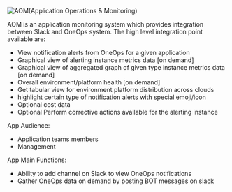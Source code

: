 ![AOM](public/images/aom.ico)(Application Operations & Monitoring)

AOM is an application monitoring system which provides integration between Slack and OneOps system. The high level integration point available are:
- View notification alerts from OneOps for a given application
- Graphical view of alerting instance metrics data [on demand]
- Graphical view of aggregated graph of given type instance metrics data [on demand]
- Overall environment/platform health [on demand]
- Get tabular view for environment platform distribution across clouds
- highlight certain type of notification alerts with special emoji/icon
- Optional cost data
- Optional Perform corrective actions available for the alerting instance

App	Audience:
- Application teams members
- Management

App	Main Functions:
- Ability to add channel on Slack to view OneOps notifications
- Gather OneOps data on demand by posting BOT messages on slack

